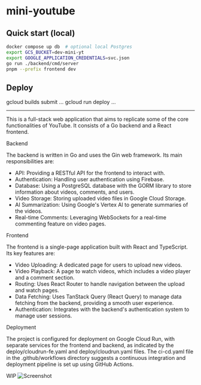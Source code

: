 # mini-youtube

## Quick start (local)

```bash
docker compose up db  # optional local Postgres
export GCS_BUCKET=dev-mini-yt
export GOOGLE_APPLICATION_CREDENTIALS=svc.json
go run ./backend/cmd/server
pnpm --prefix frontend dev
```

## Deploy

gcloud builds submit …
gcloud run deploy …

---

This is a full-stack web application that aims to replicate some of the core functionalities of YouTube. It
  consists of a Go backend and a React frontend.

  Backend

  The backend is written in Go and uses the Gin web framework. Its main responsibilities are:

   * API: Providing a RESTful API for the frontend to interact with.
   * Authentication: Handling user authentication using Firebase.
   * Database: Using a PostgreSQL database with the GORM library to store information about videos, comments,
     and users.
   * Video Storage: Storing uploaded video files in Google Cloud Storage.
   * AI Summarization: Using Google's Vertex AI to generate summaries of the videos.
   * Real-time Comments: Leveraging WebSockets for a real-time commenting feature on video pages.

  Frontend

  The frontend is a single-page application built with React and TypeScript. Its key features are:

   * Video Uploading: A dedicated page for users to upload new videos.
   * Video Playback: A page to watch videos, which includes a video player and a comment section.
   * Routing: Uses React Router to handle navigation between the upload and watch pages.
   * Data Fetching: Uses TanStack Query (React Query) to manage data fetching from the backend, providing a
     smooth user experience.
   * Authentication: Integrates with the backend's authentication system to manage user sessions.

  Deployment

  The project is configured for deployment on Google Cloud Run, with separate services for the frontend and
  backend, as indicated by the deploy/cloudrun-fe.yaml and deploy/cloudrun.yaml files. The ci-cd.yaml file in
  the .github/workflows directory suggests a continuous integration and deployment pipeline is set up using
  GitHub Actions.

  WIP
  ![Screenshot](https://i.imgur.com/uPDRkYE.png)
